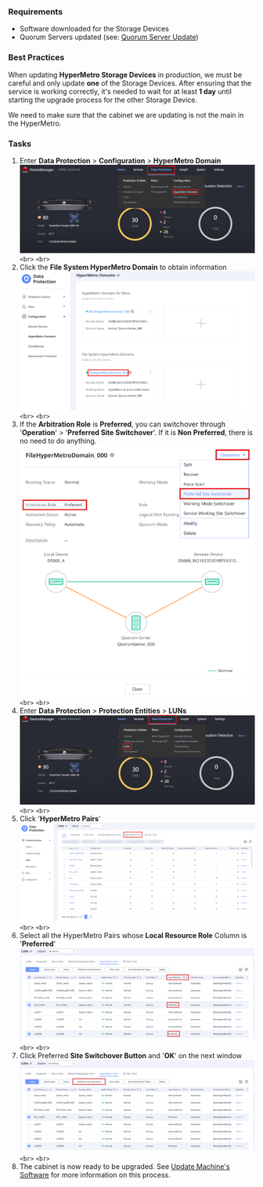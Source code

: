 ### Requirements

- Software downloaded for the Storage Devices
- Quorum Servers updated (see: [Quorum Server Update](../QuorumServerUpdate.md))

### Best Practices

When updating **HyperMetro Storage Devices** in production, we must be careful and only update **one** of the Storage Devices. After ensuring that the service is working correctly, it's needed to wait for at least **1 day** until starting the upgrade process for the other Storage Device.

We need to make sure that the cabinet we are updating is not the main in the HyperMetro.

### Tasks

1. Enter **Data Protection** > **Configuration** > **HyperMetro Domain**
   ![HyperMetroUpgrade001](../../Images/HyperMetroUpgrade001.png)`<br>`
   `<br>`
2. Click the **File System HyperMetro Domain** to obtain information
   ![HyperMetroUpgrade002](../../Images/HyperMetroUpgrade002.png)`<br>`
   `<br>`
3. If the **Arbitration Role** is **Preferred**, you can switchover through '**Operation**' > '**Preferred Site Switchover**'. If it is **Non Preferred**, there is no need to do anything.
   ![HyperMetroUpgrade003](../../Images/HyperMetroUpgrade003.png)`<br>`
   `<br>`
4. Enter **Data Protection** > **Protection Entities** > **LUNs**
   ![HyperMetroUpgrade004](../../Images/HyperMetroUpgrade004.png)`<br>`
   `<br>`
5. Click '**HyperMetro Pairs**'
   ![HyperMetroUpgrade005](../../Images/HyperMetroUpgrade005.png)`<br>`
   `<br>`
6. Select all the HyperMetro Pairs whose **Local Resource Role** Column is '**Preferred**'
   ![HyperMetroUpgrade006](../../Images/HyperMetroUpgrade006.png)`<br>`
   `<br>`
7. Click Preferred **Site Switchover Button** and '**OK**' on the next window
   ![HyperMetroUpgrade007](../../Images/HyperMetroUpgrade007.png)`<br>`
   `<br>`
8. The cabinet is now ready to be upgraded. See [Update Machine&#39;s Software](../UpdateMachineSoftware.md) for more information on this process.
